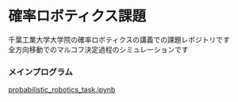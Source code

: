 # 確率ロボティクス課題
千葉工業大学大学院の確率ロボティクスの講義での課題レポジトリです\
全方向移動でのマルコフ決定過程のシミュレーションです
### メインプログラム
[probabilistic_robotics_task.ipynb](https://github.com/Ikeda-Togo/probabilistic_robotics_task/blob/main/probabilistic_robotics_task.ipynb)

